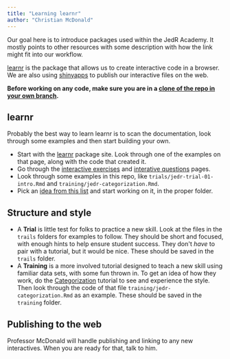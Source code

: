 ```yaml
---
title: "Learning learnr"
author: "Christian McDonald"
---
```


Our goal here is to introduce packages used within the JedR Academy. It mostly points to other resources with some  description with how the link might fit into our workflow.

[learnr](https://rstudio.github.io/learnr/) is the package that allows us to create interactive code in a browser. We are also using [shinyapps](https://www.shinyapps.io/) to publish our interactive files on the web.

**Before working on any code, make sure you are in a [clone of the repo in your own branch](github.qmd).**

## learnr

Probably the best way to learn learnr is to scan the documentation, look through some examples and then start building your own.

- Start with the [learnr](https://rstudio.github.io/learnr/index.html) package site. Look through one of the examples on that page, along with the code that created it.
- Go through the [interactive exercises](https://rstudio.github.io/learnr/articles/exercises.html) and [interative questions](https://rstudio.github.io/learnr/articles/questions.html) pages.
- Look through some examples in this repo, like `trials/jedr-trial-01-intro.Rmd` and `training/jedr-categorization.Rmd`.
- Pick an [idea from this list](https://github.com/utdata/jedr-academy/issues/2) and start working on it, in the proper folder.

## Structure and style

- A **Trial** is little test for folks to practice a new skill. Look at the files in the `trails` folders for examples to follow. They should be short and focused, with enough hints to help ensure student success. They don't _have_ to pair with a tutorial, but it would be nice. These should be saved in the `trails` folder.
- A **Training** is a more involved tutorial designed to teach a new skill using familiar data sets, with some fun thrown in. To get an idea of how they work, do the [Categorization](https://utdata.shinyapps.io/jedr-categorization/) tutorial to see and experience the style. Then look through the code of that file `training/jedr-categorization.Rmd` as an example. These should be saved in the `training` folder.


## Publishing to the web

Professor McDonald will handle publishing and linking to any new interactives. When you are ready for that, talk to him.
